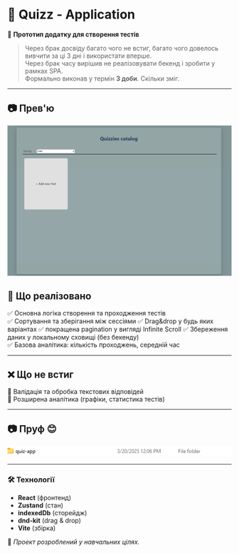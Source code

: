 # 🎯 Quizz - Application  

📌 **Прототип додатку для створення тестів**  

> Через брак досвіду багато чого не встиг, багато чого довелось вивчити за ці 3 дні і використати вперше.  
> Через брак часу вирішив не реалізовувати бекенд і зробити у рамках SPA.  
> Формально виконав у термін **3 доби**. Скільки зміг.  

---
## 📷 Прев'ю
![alt text](image-1.png)

## 🚀 Що реалізовано  

✅ Основна логіка створення та проходження тестів  
✅ Сортування та зберігання між сессіями 
✅ Drag&drop у будь яких варіантах
✅ покращена pagination у вигляді Infinite Scroll 
✅ Збереження даних у локальному сховищі (без бекенду)  
✅ Базова аналітика: кількість проходжень, середній час  

---

## ❌ Що не встиг  

🔸 Валідація та обробка текстових відповідей  
🔸 Розширена аналітика (графіки, статистика тестів)  

---

## 📷 Пруф 😊  


![Quizz Preview](image.png)  

---

### 🛠️ Технології  

- **React** (фронтенд)  
- **Zustand** (стан) 
- **indexedDb** (сторейдж)
- **dnd-kit** (drag & drop)  
- **Vite** (збірка)  

📌 _Проект розроблений у навчальних цілях._  
